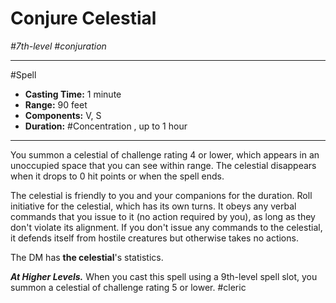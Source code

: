 # Conjure Celestial
*#7th-level #conjuration*
___ 
#Spell
- **Casting Time:** 1 minute
- **Range:** 90 feet
- **Components:** V, S
- **Duration:** #Concentration , up to 1 hour
---
You summon a celestial of challenge rating 4 or lower, which appears in an unoccupied space that you can see within range. The celestial disappears when it drops to 0 hit points or when the spell ends.

The celestial is friendly to you and your companions for the duration. Roll initiative for the celestial, which has its own turns. It obeys any verbal commands that you issue to it (no action required by you), as long as they don't violate its alignment. If you don't issue any commands to the celestial, it defends itself from hostile creatures but otherwise takes no actions.

The DM has **the celestial**'s statistics.

***At Higher Levels.*** When you cast this spell using a 9th-level spell slot, you summon a celestial of challenge rating 5 or lower.
#cleric